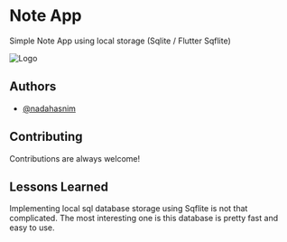 
# Note App

Simple Note App using local storage (Sqlite / Flutter Sqflite)




![Logo](https://raw.githubusercontent.com/nadahasnim/flutter-note-app/main/assets/images/launcher.png)


## Authors

- [@nadahasnim](https://www.github.com/nadahasnim)


## Contributing

Contributions are always welcome!


## Lessons Learned

Implementing local sql database storage using Sqflite is not that complicated. The most interesting one is this database is pretty fast and easy to use.

